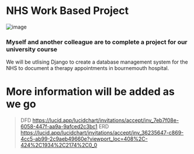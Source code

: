 # NHS Work Based Project

![image](https://user-images.githubusercontent.com/56073739/113904755-53337000-97ca-11eb-80d8-12d9693b4731.png)

### Myself and another colleague are to complete a project for our university course

We will be utlising Django to create a database management system for the NHS to document a therapy appointments in bournemouth hospital.

# More information will be added as we go

> DFD https://lucid.app/lucidchart/invitations/accept/inv_7eb7f08e-6058-447f-aa9a-9afced2c3bc1
> ERD https://lucid.app/lucidchart/invitations/accept/inv_36235647-c869-4cc5-ab99-2c9aeb49660e?viewport_loc=408%2C-424%2C1934%2C2174%2C0_0

